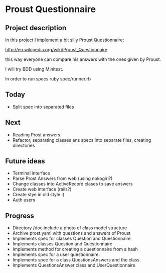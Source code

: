# Proust Questionnaire

## Project description

In this project I implement a bit silly Proust Questionnaire:

http://en.wikipedia.org/wiki/Proust_Questionnaire

this way everyone can compare his answers with the ones given by
Proust.

I will try BDD using Minitest.

In order to run specs
    ruby spec/runner.rb

## Today

* Split spec into separated files


## Next

* Reading Prost answers.
* Refactor, separating classes ans specs into separate files,
  creating directories

## Future ideas

* Terminal interface
* Parse Prost Answers from web (using nokogiri?)
* Change classes into ActiveRecord clases to save answers
* Create web interface (rails?)
* Create stye in old style :)
* Auth users


## Progress

* Directory /doc include a photo of class model structure
* Archive prost.yaml with questions and answers of Proust
* Implements spec for classes Question and Questionnaire 
* Implements classes Question and Questionnaire
* Implements method for creating a questionnaire from a hash
* Implements spec for a user questionnaire.
* Implements spec for a class QuestionsAnswers and the class.
* Implements QuestionsAnswer class and UserQuestionnaire

